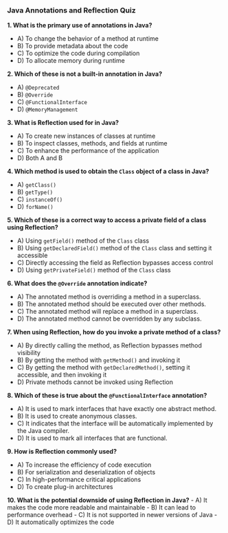 
### Java Annotations and Reflection Quiz

**1. What is the primary use of annotations in Java?**
   - A) To change the behavior of a method at runtime
   - B) To provide metadata about the code
   - C) To optimize the code during compilation
   - D) To allocate memory during runtime

**2. Which of these is not a built-in annotation in Java?**
   - A) `@Deprecated`
   - B) `@Override`
   - C) `@FunctionalInterface`
   - D) `@MemoryManagement`


**3. What is Reflection used for in Java?**
   - A) To create new instances of classes at runtime
   - B) To inspect classes, methods, and fields at runtime
   - C) To enhance the performance of the application
   - D) Both A and B


**4. Which method is used to obtain the `Class` object of a class in Java?**
   - A) `getClass()`
   - B) `getType()`
   - C) `instanceOf()`
   - D) `forName()`


**5. Which of these is a correct way to access a private field of a class using Reflection?**
   - A) Using `getField()` method of the `Class` class
   - B) Using `getDeclaredField()` method of the `Class` class and setting it accessible
   - C) Directly accessing the field as Reflection bypasses access control
   - D) Using `getPrivateField()` method of the `Class` class


**6. What does the `@Override` annotation indicate?**
   - A) The annotated method is overriding a method in a superclass.
   - B) The annotated method should be executed over other methods.
   - C) The annotated method will replace a method in a superclass.
   - D) The annotated method cannot be overridden by any subclass.


**7. When using Reflection, how do you invoke a private method of a class?**
   - A) By directly calling the method, as Reflection bypasses method visibility
   - B) By getting the method with `getMethod()` and invoking it
   - C) By getting the method with `getDeclaredMethod()`, setting it accessible, and then invoking it
   - D) Private methods cannot be invoked using Reflection

**8. Which of these is true about the `@FunctionalInterface` annotation?**
   - A) It is used to mark interfaces that have exactly one abstract method.
   - B) It is used to create anonymous classes.
   - C) It indicates that the interface will be automatically implemented by the Java compiler.
   - D) It is used to mark all interfaces that are functional.

**9. How is Reflection commonly used?**
   - A) To increase the efficiency of code execution
   - B) For serialization and deserialization of objects
   - C) In high-performance critical applications
   - D) To create plug-in architectures


**10. What is the potential downside of using Reflection in Java?**
    - A) It makes the code more readable and maintainable
    - B) It can lead to performance overhead
    - C) It is not supported in newer versions of Java
    - D) It automatically optimizes the code
